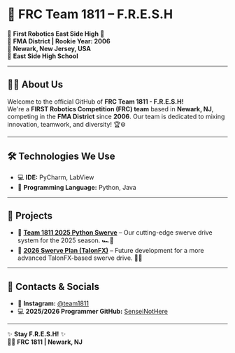 # 🤖 FRC Team 1811 – **F.R.E.S.H**  
🔵 **First Robotics East Side High** 🔴  
🚀 **FMA District | Rookie Year: 2006**  
📍 **Newark, New Jersey, USA**  
🏫 **East Side High School**  

---

## 👨‍💻 About Us  
Welcome to the official GitHub of **FRC Team 1811 - F.R.E.S.H!**  
We're a **FIRST Robotics Competition (FRC) team** based in **Newark, NJ**, competing in the **FMA District** since **2006**. Our team is dedicated to mixing innovation, teamwork, and diversity! 🏆⚙️  

---

## 🛠️ Technologies We Use  
- 💻 **IDE:** PyCharm, LabView
- 🐍 **Programming Language:** Python, Java

---

## 🚀 Projects  
- 🔹 **[Team 1811 2025 Python Swerve](https://github.com/SenseiNotHere/2025Swerve)** – Our cutting-edge swerve drive system for the 2025 season. 🏎️💨  
- 🔹 **[2026 Swerve Plan (TalonFX)](https://github.com/SenseiNotHere/2026FRESH-Swerve)** – Future development for a more advanced TalonFX-based swerve drive. 🔧🔋  

---

## 📢 Contacts & Socials  
- 📸 **Instagram:** [@team1811](https://www.instagram.com/team1811/#)  
- 💻 **2025/2026 Programmer GitHub:** [SenseiNotHere](https://github.com/SenseiNotHere)

---

✨ **Stay F.R.E.S.H!** ✨  
🤖💙 **FRC 1811 | Newark, NJ**
